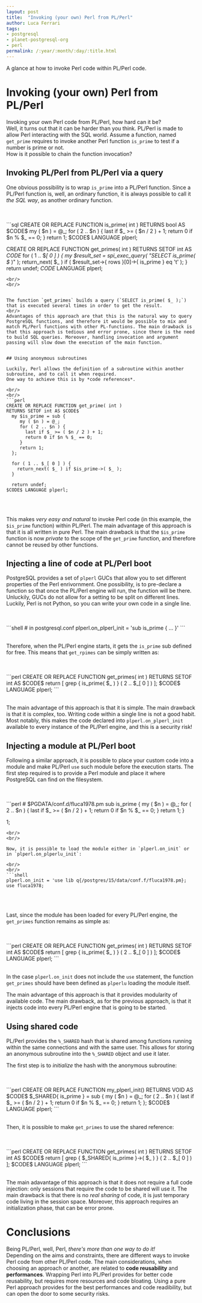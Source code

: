 ```yaml
---
layout: post
title:  "Invoking (your own) Perl from PL/Perl"
author: Luca Ferrari
tags:
- postgresql
- planet-postgresql-org
- perl
permalink: /:year/:month/:day/:title.html
---
```

A glance at how to invoke Perl code within PL/Perl code.

# Invoking (your own) Perl from PL/Perl

Invoking your own Perl code from PL/Perl, how hard can it be?
<br/>
Well, it turns out that it can be harder than you think.
PL/Perl is made to allow Perl interacting with the SQL world. Assume a function, named `get_prime` requires to invoke another Perl function `is_prime` to test if a number is prime or not.
<br/>
How is it possible to chain the function invocation?


## Invoking PL/Perl from PL/Perl via a query

One obvious possibility is to wrap `is_prime` into a PL/Perl function.
Since a PL/Perl function is, well, an ordinary function, it is always possible to call it *the SQL way*, as another ordinary function.

<br/>
<br/>
```sql
CREATE OR REPLACE FUNCTION is_prime( int )
RETURNS bool AS $CODE$
  my ( $n ) = @_;
  for ( 2 .. $n ) {
    last if $_ >= ( $n / 2 ) + 1;
    return 0 if $n % $_ == 0;
  }
  return 1;
$CODE$ LANGUAGE plperl;

CREATE OR REPLACE FUNCTION get_primes( int )
RETURNS SETOF int AS $CODE$
  for ( 1 .. $_[ 0 ] ) {
    my $result_set = spi_exec_query( "SELECT is_prime( $_ )" );
    return_next( $_ ) if ( $result_set->{ rows }[0]->{ is_prime } eq 't' );
  }
  return undef;
$CODE$ LANGUAGE plperl;
```
<br/>
<br/>


The function `get_primes` builds a query (`SELECT is_prime( $_ );`) that is executed several times in order to get the result.
<br/>
Advantages of this approach are that this is the natural way to query PostgreSQL functions, and therefore it would be possible to mix and match PL/Perl functions with other PL-functions. The main drawback is that this approach is tedious and error prone, since there is the need to build SQL queries. Moreover, handling invocation and argument passing will slow down the execution of the main function.


## Using anonymous subroutines

Luckily, Perl allows the definition of a subroutine within another subroutine, and to call it when required.
One way to achieve this is by *code references*.

<br/>
<br/>
```perl
CREATE OR REPLACE FUNCTION get_prime( int )
RETURNS SETOF int AS $CODE$
  my $is_prime = sub {
	 my ( $n ) = @_;
	 for ( 2 .. $n ) {
	   last if $_ >= ( $n / 2 ) + 1;
	   return 0 if $n % $_ == 0;
	 }
	 return 1;
  };

  for ( 1 .. $_[ 0 ] ) {
    return_next( $_ ) if $is_prime->( $_ );
  }

  return undef;
$CODE$ LANGUAGE plperl;
```
<br/>
<br/>

This makes *very easy and natural* to invoke Perl code (in this example, the `$is_prime` function) within PL/Perl.
The main advantage of this approach is that it is all written in pure Perl. The main drawback is that the `$is_prime` function is now *private* to the scope of the `get_prime` function, and therefore cannot be reused by other functions.


## Injecting a line of code at PL/Perl boot

PostgreSQL provides a set of `plperl` GUCs that allow you to set different properties of the Perl enrivornment.
One possibility, is to pre-declare a function so that once the PL/Perl engine will run, the function will be there.
Unluckily, GUCs do not allow for a setting to be split on different lines. Luckily, Perl is not Python, so you can write your own code in a single line.

<br/>
<br/>
```shell
# in postgresql.conf
plperl.on_plperl_init = 'sub is_prime { ...  }'
```
<br/>
<br/>

Therefore, when the PL/Perl engine starts, it gets the `is_prime` sub defined for free. This means that `get_rpimes` can be simply written as:

<br/>
<br/>
```perl
CREATE OR REPLACE FUNCTION get_primes( int )
RETURNS SETOF int AS $CODE$
   return [ grep { is_prime( $_ ) } ( 2 .. $_[ 0 ] ) ];
$CODE$ LANGUAGE plperl;
```
<br/>
<br/>

The main advantage of this approach is that it is simple. The main drawback is that it is complex, too.
Writing code within a single line is not a good habit. Most notably, this makes the code declared into `plperl.on_plperl_init` available to every instance of the PL/Perl engine, and this is a security risk!



## Injecting a module at PL/Perl boot

Following a similar approach, it is possible to place your custom code into a module and make PL/Perl `use` such module before the execution starts.
The first step required is to provide a Perl module and place it where PostgreSQL can find on the filesystem.

<br/>
<br/>
```perl
# $PGDATA/conf.d/fluca1978.pm
sub is_prime {
	 my ( $n ) = @_;
	 for ( 2 .. $n ) {
	   last if $_ >= ( $n / 2 ) + 1;
	   return 0 if $n % $_ == 0;
	 }
	 return 1;
}

1;
```
<br/>
<br/>

Now, it is possible to load the module either in `plperl.on_init` or in `plperl.on_plperlu_init`:

<br/>
<br/>
```shell
plperl.on_init = 'use lib q{/postgres/15/data/conf.f/fluca1978.pm}; use fluca1978;
```
<br/>
<br/>


Last, since the module has been loaded for every PL/Perl engine, the `get_primes` function remains as simple as:

<br/>
<br/>
```perl
CREATE OR REPLACE FUNCTION get_primes( int )
RETURNS SETOF int AS $CODE$
  return [ grep { is_prime( $_ ) } ( 2 .. $_[ 0 ] ) ];
$CODE$ LANGUAGE plperl;
```
<br/>
<br/>


In the case `plperl.on_init` does not include the `use` statement, the function `get_primes` should have been defined as `plperlu` loading the module itself.

The main advantage of this approach is that it provides modularity of available code.
The main drawback, as for the previous approach, is that it injects code into every PL/Perl engine that is going to be started.


## Using shared code

PL/Perl provides the `%_SHARED` hash that is shared among functions running within the same connections and with the same user.
This allows for storing an anonymous subroutine into the `%_SHARED` object and use it later.

The first step is to *initialize* the hash with the anonymous subroutine:

<br/>
<br/>
```perl
CREATE OR REPLACE FUNCTION my_plperl_init()
RETURNS VOID AS $CODE$
  $_SHARED{ is_prime } = sub {
	     my ( $n ) = @_;
	     for ( 2 .. $n ) {
	       last if $_ >= ( $n / 2 ) + 1;
	       return 0 if $n % $_ == 0;
	     }
	     return 1;
  };
$CODE$ LANGUAGE plperl;
```
<br/>
<br/>

Then, it is possible to make `get_primes` to use the shared reference:

<br/>
<br/>
```perl
CREATE OR REPLACE FUNCTION get_primes( int )
RETURNS SETOF int AS $CODE$
   return [ grep { $_SHARED{ is_prime }->( $_ ) } ( 2 .. $_[ 0 ] ) ];
$CODE$ LANGUAGE plperl;
```
<br/>
<br/>

The main adavantage of this approach is that it does not require a full code injection: only sessions that require the code to be shared will use it. The main drawback is that there is no *real sharing* of code, it is just temporary code living in the session space. Moreover, this approach requires an initialization phase, that can be error prone.


# Conclusions

Being PL/Perl, well, Perl, *there's more than one way to do it!*
<br/>
Depending on the aims and constraints, there are different ways to invoke Perl code from other PL/Perl code. The main considerations, when choosing an approach or another, are related to **code reusability** and **performances**. Wrapping Perl into PL/Perl provides for better code reusability, but requires more resources and code bloating. Using a pure Perl approach provides for the best performances and code readibility, but can open the door to some security risks.

